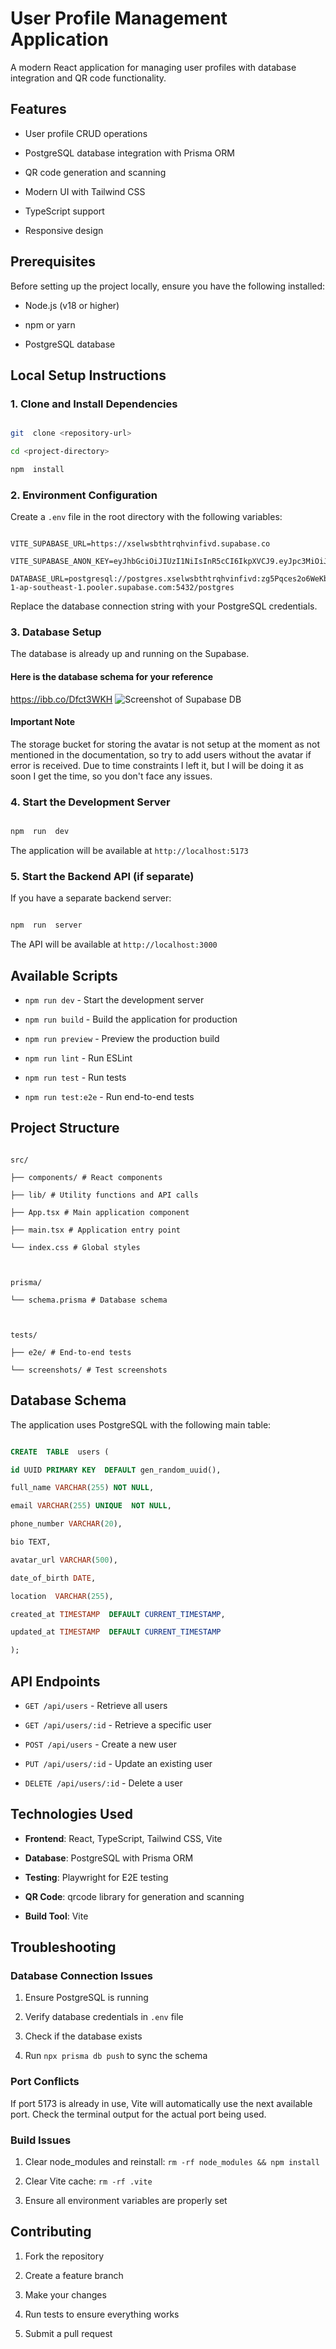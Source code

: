 
# User Profile Management Application

  

A modern React application for managing user profiles with database integration and QR code functionality.

  

## Features

  

- User profile CRUD operations

- PostgreSQL database integration with Prisma ORM

- QR code generation and scanning

- Modern UI with Tailwind CSS

- TypeScript support

- Responsive design

  

## Prerequisites

  

Before setting up the project locally, ensure you have the following installed:

  

- Node.js (v18 or higher)

- npm or yarn

- PostgreSQL database

  

## Local Setup Instructions

  

### 1. Clone and Install Dependencies

  

```bash

git  clone <repository-url>

cd <project-directory>

npm  install

```

  

### 2. Environment Configuration

  

Create a `.env` file in the root directory with the following variables:

  

```env

VITE_SUPABASE_URL=https://xselwsbthtrqhvinfivd.supabase.co

VITE_SUPABASE_ANON_KEY=eyJhbGciOiJIUzI1NiIsInR5cCI6IkpXVCJ9.eyJpc3MiOiJzdXBhYmFzZSIsInJlZiI6InhzZWx3c2J0aHRycWh2aW5maXZkIiwicm9sZSI6ImFub24iLCJpYXQiOjE3NTY2MjIyMTQsImV4cCI6MjA3MjE5ODIxNH0.Kkzk3UDle7LDLHASW8NqemKi6TPH1fbO0lbH3QkRAsI

DATABASE_URL=postgresql://postgres.xselwsbthtrqhvinfivd:zg5Pqces2o6WeKb3@aws-1-ap-southeast-1.pooler.supabase.com:5432/postgres

```

  

Replace the database connection string with your PostgreSQL credentials.

  

### 3. Database Setup

  

The database is already up and running on the Supabase.

#### Here is the database schema for your reference
https://ibb.co/Dfct3WKH
![Screenshot of Supabase DB](https://ibb.co/Dfct3WKH "DB Schema")

  #### Important Note
  The storage bucket for storing the avatar is not setup at the moment as not mentioned in the documentation, so try to add users without the avatar if error is received. Due to time constraints I left it, but I will be doing it as soon I get the time, so you don't face any issues. 

### 4. Start the Development Server

  

```bash

npm  run  dev

```

  

The application will be available at `http://localhost:5173`

  

### 5. Start the Backend API (if separate)

  

If you have a separate backend server:

  

```bash

npm  run  server

```

  

The API will be available at `http://localhost:3000`

  

## Available Scripts

  

-  `npm run dev` - Start the development server

-  `npm run build` - Build the application for production

-  `npm run preview` - Preview the production build

-  `npm run lint` - Run ESLint

-  `npm run test` - Run tests

-  `npm run test:e2e` - Run end-to-end tests

  

## Project Structure

  

```

src/

├── components/ # React components

├── lib/ # Utility functions and API calls

├── App.tsx # Main application component

├── main.tsx # Application entry point

└── index.css # Global styles

  

prisma/

└── schema.prisma # Database schema

  

tests/

├── e2e/ # End-to-end tests

└── screenshots/ # Test screenshots

```

  

## Database Schema

  

The application uses PostgreSQL with the following main table:

  

```sql

CREATE  TABLE  users (

id UUID PRIMARY KEY  DEFAULT gen_random_uuid(),

full_name VARCHAR(255) NOT NULL,

email VARCHAR(255) UNIQUE  NOT NULL,

phone_number VARCHAR(20),

bio TEXT,

avatar_url VARCHAR(500),

date_of_birth DATE,

location  VARCHAR(255),

created_at TIMESTAMP  DEFAULT CURRENT_TIMESTAMP,

updated_at TIMESTAMP  DEFAULT CURRENT_TIMESTAMP

);

```

  

## API Endpoints

  

-  `GET /api/users` - Retrieve all users

-  `GET /api/users/:id` - Retrieve a specific user

-  `POST /api/users` - Create a new user

-  `PUT /api/users/:id` - Update an existing user

-  `DELETE /api/users/:id` - Delete a user

  

## Technologies Used

  

-  **Frontend**: React, TypeScript, Tailwind CSS, Vite

-  **Database**: PostgreSQL with Prisma ORM

-  **Testing**: Playwright for E2E testing

-  **QR Code**: qrcode library for generation and scanning

-  **Build Tool**: Vite

  

## Troubleshooting

  

### Database Connection Issues

  

1. Ensure PostgreSQL is running

2. Verify database credentials in `.env` file

3. Check if the database exists

4. Run `npx prisma db push` to sync the schema

  

### Port Conflicts

  

If port 5173 is already in use, Vite will automatically use the next available port. Check the terminal output for the actual port being used.

  

### Build Issues

  

1. Clear node_modules and reinstall: `rm -rf node_modules && npm install`

2. Clear Vite cache: `rm -rf .vite`

3. Ensure all environment variables are properly set

  

## Contributing

  

1. Fork the repository

2. Create a feature branch

3. Make your changes

4. Run tests to ensure everything works

5. Submit a pull request

  